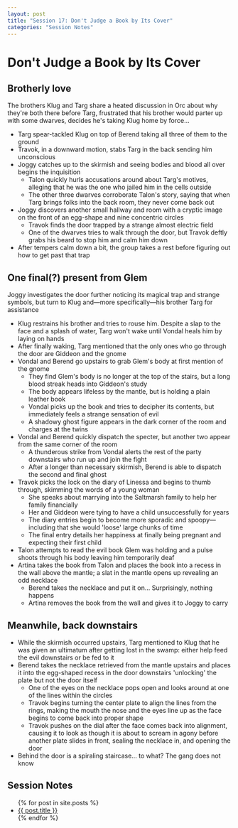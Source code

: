 ```yaml
---
layout: post
title: "Session 17: Don't Judge a Book by Its Cover"
categories: "Session Notes"
---
```

# Don't Judge a Book by Its Cover

## Brotherly love
The brothers Klug and Targ share a heated discussion in Orc about why they're both there before Targ, frustrated that his brother would parter up with some dwarves, decides he's taking Klug home by force...
  - Targ spear-tackled Klug on top of Berend taking all three of them to the ground
  - Travok, in a downward motion, stabs Targ in the back sending him unconscious
  - Joggy catches up to the skirmish and seeing bodies and blood all over begins the inquisition
    - Talon quickly hurls accusations around about Targ's motives, alleging that he was the one who jailed him in the cells outside
    - The other three dwarves corroborate Talon's story, saying that when Targ brings folks into the back room, they never come back out
  - Joggy discovers another small hallway and room with a cryptic image on the front of an egg-shape and nine concentric circles
    - Travok finds the door trapped by a strange almost electric field
    - One of the dwarves tries to walk through the door, but Travok deftly grabs his beard to stop him and calm him down
  - After tempers calm down a bit, the group takes a rest before figuring out how to get past that trap

## One final(?) present from Glem
Joggy investigates the door further noticing its magical trap and strange symbols, but turn to Klug and—more specifically—his brother Targ for assistance
  - Klug restrains his brother and tries to rouse him. Despite a slap to the face and a splash of water, Targ won't wake until Vondal heals him by laying on hands
  - After finally waking, Targ mentioned that the only ones who go through the door are Giddeon and the gnome
  - Vondal and Berend go upstairs to grab Glem's body at first mention of the gnome
    - They find Glem's body is no longer at the top of the stairs, but a long blood streak heads into Giddeon's study
    - The body appears lifeless by the mantle, but is holding a plain leather book
    - Vondal picks up the book and tries to decipher its contents, but immediately feels a strange sensation of evil
    - A shadowy ghost figure appears in the dark corner of the room and charges at the twins
  - Vondal and Berend quickly dispatch the specter, but another two appear from the same corner of the room
    - A thunderous strike from Vondal alerts the rest of the party downstairs who run up and join the fight
    - After a longer than necessary skirmish, Berend is able to dispatch the second and final ghost
  - Travok picks the lock on the diary of Linessa and begins to thumb through, skimming the words of a young woman
    - She speaks about marrying into the Saltmarsh family to help her family financially
    - Her and Giddeon were tying to have a child unsuccessfully for years
    - The diary entries begin to become more sporadic and spoopy—including that she would 'loose' large chunks of time
    - The final entry details her happiness at finally being pregnant and expecting their first child
  - Talon attempts to read the evil book Glem was holding and a pulse shoots through his body leaving him temporarily deaf
  - Artina takes the book from Talon and places the book into a recess in the wall above the mantle; a slat in the mantle opens up revealing an odd necklace
    - Berend takes the necklace and put it on... Surprisingly, nothing happens
    - Artina removes the book from the wall and gives it to Joggy to carry

## Meanwhile, back downstairs
  - While the skirmish occurred upstairs, Targ mentioned to Klug that he was given an ultimatum after getting lost in the swamp: either help feed the evil downstairs or be fed to it
  - Berend takes the necklace retrieved from the mantle upstairs and places it into the egg-shaped recess in the door downstairs 'unlocking' the plate but not the door itself
    - One of the eyes on the necklace pops open and looks around at one of the lines within the circles
    - Travok begins turning the center plate to align the lines from the rings, making the mouth the nose and the eyes line up as the face begins to come back into proper shape
    - Travok pushes on the dial after the face comes back into alignment, causing it to look as though it is about to scream in agony before another plate slides in front, sealing the necklace in, and opening the door
  - Behind the door is a spiraling staircase... to what? The gang does not know

## Session Notes
  <ul>
    {% for post in site.posts %}
      <li>
        <a href="{{ post.url | prepend: site.github.url }}">{{ post.title }}</a>
      </li>
    {% endfor %}
  </ul>
